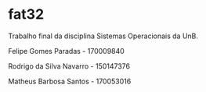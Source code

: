 # fat32

Trabalho final da disciplina Sistemas Operacionais da UnB.

Felipe Gomes Paradas - 170009840

Rodrigo da Silva Navarro - 150147376

Matheus Barbosa Santos - 170053016
